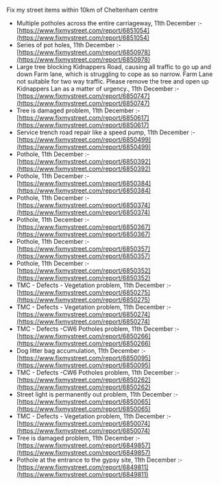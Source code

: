 Fix my street items within 10km of Cheltenham centre

<!-- fix_marker starts -->

- Multiple potholes across the entire carriageway, 11th December :- [https://www.fixmystreet.com/report/6851054](https://www.fixmystreet.com/report/6851054)
- Series of pot holes, 11th December :- [https://www.fixmystreet.com/report/6850978](https://www.fixmystreet.com/report/6850978)
- Large tree blocking Kidnappers Road, causing all traffic to go up and down Farm lane, which is struggling to cope as so narrow. Farm Lane not suitable for two way traffic. Please remove the tree and open up Kidnappers Lan as a matter of urgency., 11th December :- [https://www.fixmystreet.com/report/6850747](https://www.fixmystreet.com/report/6850747)
- Tree is damaged problem, 11th December :- [https://www.fixmystreet.com/report/6850617](https://www.fixmystreet.com/report/6850617)
- Service trench road repair like a speed pump, 11th December :- [https://www.fixmystreet.com/report/6850499](https://www.fixmystreet.com/report/6850499)
- Pothole, 11th December :- [https://www.fixmystreet.com/report/6850392](https://www.fixmystreet.com/report/6850392)
- Pothole, 11th December :- [https://www.fixmystreet.com/report/6850384](https://www.fixmystreet.com/report/6850384)
- Pothole, 11th December :- [https://www.fixmystreet.com/report/6850374](https://www.fixmystreet.com/report/6850374)
- Pothole, 11th December :- [https://www.fixmystreet.com/report/6850367](https://www.fixmystreet.com/report/6850367)
- Pothole, 11th December :- [https://www.fixmystreet.com/report/6850357](https://www.fixmystreet.com/report/6850357)
- Pothole, 11th December :- [https://www.fixmystreet.com/report/6850352](https://www.fixmystreet.com/report/6850352)
- TMC - Defects - Vegetation problem, 11th December :- [https://www.fixmystreet.com/report/6850275](https://www.fixmystreet.com/report/6850275)
- TMC - Defects - Vegetation problem, 11th December :- [https://www.fixmystreet.com/report/6850274](https://www.fixmystreet.com/report/6850274)
- TMC - Defects -CW6 Potholes  problem, 11th December :- [https://www.fixmystreet.com/report/6850266](https://www.fixmystreet.com/report/6850266)
- Dog litter bag accumulation, 11th December :- [https://www.fixmystreet.com/report/6850095](https://www.fixmystreet.com/report/6850095)
- TMC - Defects -CW6 Potholes  problem, 11th December :- [https://www.fixmystreet.com/report/6850262](https://www.fixmystreet.com/report/6850262)
- Street light is permanently out problem, 11th December :- [https://www.fixmystreet.com/report/6850065](https://www.fixmystreet.com/report/6850065)
- TMC - Defects - Vegetation problem, 11th December :- [https://www.fixmystreet.com/report/6850074](https://www.fixmystreet.com/report/6850074)
- Tree is damaged problem, 11th December :- [https://www.fixmystreet.com/report/6849857](https://www.fixmystreet.com/report/6849857)
- Pothole at the entrance to the gypsy site, 11th December :- [https://www.fixmystreet.com/report/6849811](https://www.fixmystreet.com/report/6849811)

<!-- fix_marker ends -->